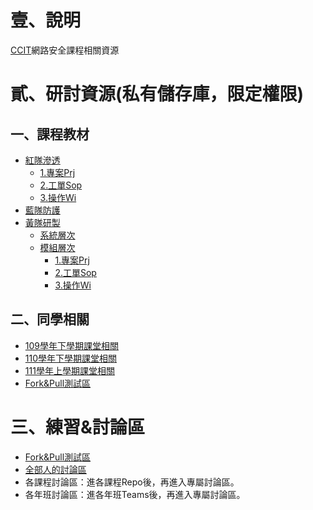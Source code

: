 # 壹、說明
[CCIT](https://rdrc.mnd.gov.tw/EditPage/?PageID=f739f16c-d733-44cf-9882-4e1cc1acc1d3)網路安全課程相關資源

# 貳、研討資源(私有儲存庫，限定權限)

## 一、課程教材
* [紅隊滲透](https://github.com/TwMoonBear-Arsenal/lec-ccit-red-team)
    * [1.專案Prj](https://github.com/TwMoonBear-Arsenal/Lec-Ccit-Yellow-Team/tree/main/2.%E6%A8%A1%E7%B5%84%E5%B1%A4%E7%B4%9A/3.%E6%93%8D%E4%BD%9C(Wi))
    * [2.工單Sop](https://github.com/TwMoonBear-Arsenal/Lec-Ccit-Red-Team/tree/main/2.%E5%B7%A5%E5%96%AE(Sop))
    * [3.操作Wi](https://github.com/TwMoonBear-Arsenal/Lec-Ccit-Red-Team/tree/main/3.%E6%93%8D%E4%BD%9C(Wi)) 
* [藍隊防護](https://github.com/TwMoonBear-Arsenal/lec-ccit-blue-team)
* [黃隊研製](https://github.com/TwMoonBear-Arsenal/lec-ccit-yellow-team)
  - [系統層次](https://github.com/TwMoonBear-Arsenal/lec-ccit-Yellow-Team/tree/main/1.系統層級)
  - [模組層次](https://github.com/TwMoonBear-Arsenal/lec-ccit-Yellow-Team/tree/main/2.模組層級)
    * [1.專案Prj](https://github.com/TwMoonBear-Arsenal/Lec-Ccit-Yellow-Team/tree/main/2.%E6%A8%A1%E7%B5%84%E5%B1%A4%E7%B4%9A/1.%E5%B0%88%E6%A1%88(Prj))
    * [2.工單Sop](https://github.com/TwMoonBear-Arsenal/Lec-Ccit-Yellow-Team/tree/main/2.%E6%A8%A1%E7%B5%84%E5%B1%A4%E7%B4%9A/2.%E5%B7%A5%E5%96%AE(Sop))
    * [3.操作Wi](https://github.com/TwMoonBear-Arsenal/Lec-Ccit-Yellow-Team/tree/main/2.%E6%A8%A1%E7%B5%84%E5%B1%A4%E7%B4%9A/3.%E6%93%8D%E4%BD%9C(Wi))

## 二、同學相關
* [109學年下學期課堂相關](https://github.com/TwMoonBear-Arsenal/classwork-ccit-109-2)
* [110學年下學期課堂相關](https://github.com/TwMoonBear-Arsenal/classwork-ccit-110-2)
* [111學年上學期課堂相關](https://github.com/TwMoonBear-Arsenal/classwork-ccit-111-1)
* [Fork&Pull測試區](https://github.com/TwMoonBear-Arsenal/test-area)

# 三、練習&討論區
* [Fork&Pull測試區](https://github.com/TwMoonBear-Arsenal/test-area)
* [全部人的討論區](https://github.com/orgs/TwMoonBear-Arsenal/discussions)
* 各課程討論區：進各課程Repo後，再進入專屬討論區。
* 各年班討論區：進各年班Teams後，再進入專屬討論區。
